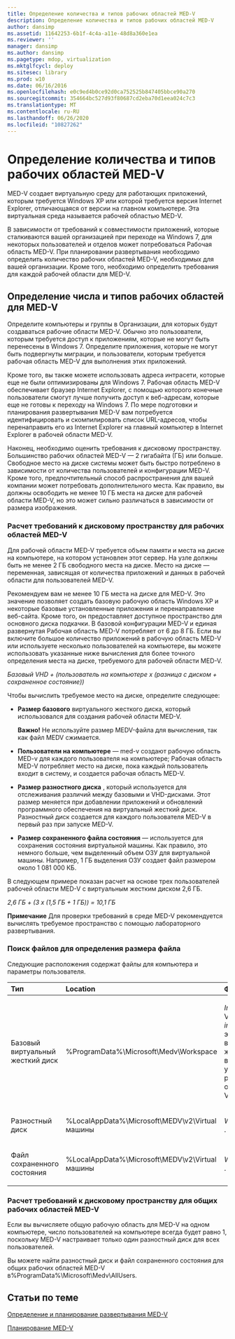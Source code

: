 ```yaml
---
title: Определение количества и типов рабочих областей MED-V
description: Определение количества и типов рабочих областей MED-V
author: dansimp
ms.assetid: 11642253-6b1f-4c4a-a11e-48d8a360e1ea
ms.reviewer: ''
manager: dansimp
ms.author: dansimp
ms.pagetype: mdop, virtualization
ms.mktglfcycl: deploy
ms.sitesec: library
ms.prod: w10
ms.date: 06/16/2016
ms.openlocfilehash: e0c9ed4b0ce92d0ca752525b847405bbce90a270
ms.sourcegitcommit: 354664bc527d93f80687cd2eba70d1eea024c7c3
ms.translationtype: MT
ms.contentlocale: ru-RU
ms.lasthandoff: 06/26/2020
ms.locfileid: "10827262"
---
```

# Определение количества и типов рабочих областей MED-V


MED-V создает виртуальную среду для работающих приложений, которым требуется Windows XP или которой требуется версия Internet Explorer, отличающаяся от версии на главном компьютере. Эта виртуальная среда называется рабочей областью MED-V.

В зависимости от требований к совместимости приложений, которые сталкиваются вашей организацией при переходе на Windows 7, для некоторых пользователей и отделов может потребоваться Рабочая область MED-V. При планировании развертывания необходимо определить количество рабочих областей MED-V, необходимых для вашей организации. Кроме того, необходимо определить требования для каждой рабочей области для MED-V.

## Определение числа и типов рабочих областей для MED-V


Определите компьютеры и группы в Организации, для которых будут создаваться рабочие области MED-V. Обычно это пользователи, которым требуется доступ к приложениям, которые не могут быть перенесены в Windows 7. Определите приложения, которые не могут быть подвергнуты миграции, и пользователи, которым требуется рабочая область MED-V для выполнения этих приложений.

Кроме того, вы также можете использовать адреса интрасети, которые еще не были оптимизированы для Windows 7. Рабочая область MED-V обеспечивает браузер Internet Explorer, с помощью которого конечные пользователи смогут лучше получить доступ к веб-адресам, которые еще не готовы к переходу на Windows 7. По мере подготовки и планирования развертывания MED-V вам потребуется идентифицировать и скомпилировать список URL-адресов, чтобы перенаправить его из Internet Explorer на главный компьютер в Internet Explorer в рабочей области MED-V.

Наконец, необходимо оценить требования к дисковому пространству. Большинство рабочих областей MED-V — 2 гигабайта (ГБ) или больше. Свободное место на диске системы может быть быстро потреблено в зависимости от количества пользователей и конфигурации MED-V. Кроме того, предпочтительный способ распространения для вашей компании может потребовать дополнительного места. Как правило, вы должны освободить не менее 10 ГБ места на диске для рабочей области MED-V, но это может сильно различаться в зависимости от размера изображения.

### Расчет требований к дисковому пространству для рабочих областей MED-V

Для рабочей области MED-V требуется объем памяти и места на диске на компьютере, на котором установлен этот сервер. На узле должны быть не менее 2 ГБ свободного места на диске. Место на диске — переменная, зависящая от количества приложений и данных в рабочей области для пользователей MED-V.

Рекомендуем вам не менее 10 ГБ места на диске для MED-V. Это значение позволяет создать базовую рабочую область Windows XP и некоторые базовые установленные приложения и перенаправление веб-сайта. Кроме того, он предоставляет доступное пространство для основного диска подкачки. В базовой конфигурации MED-V и единая развернутая Рабочая область MED-V потребляет от 6 до 8 ГБ. Если вы включите большое количество приложений в рабочую область MED-V или используете несколько пользователей на компьютере, вы можете использовать указанные ниже вычисления для более точного определения места на диске, требуемого для рабочей области MED-V.

*Базовый VHD + (пользователь на компьютере x (разница с диском + сохраненное состояние))*

Чтобы вычислить требуемое место на диске, определите следующее:

-   **Размер базового** виртуального жесткого диска, который использовался для создания рабочей области MED-V.

    **Важно!**  Не используйте размер MEDV-файла для вычисления, так как файл MEDV сжимается.

     

-   **Пользователи на компьютере** — med-v создают рабочую область MED-v для каждого пользователя на компьютере; Рабочая область MED-V потребляет место на диске, пока каждый пользователь входит в систему, и создается рабочая область MED-V.

-   **Размер разностного диска** , который используется для отслеживания различий между базовыми и VHD-дисками. Этот размер меняется при добавлении приложений и обновлений программного обеспечения на виртуальный жесткий диск. Разностный диск создается для каждого пользователя MED-V в первый раз при запуске MED-V.

-   **Размер сохраненного файла состояния** — используется для сохранения состояния виртуальной машины. Как правило, это немного больше, чем выделенный объем ОЗУ для виртуальной машины. Например, 1 ГБ выделения ОЗУ создает файл размером около 1 081 000 КБ.

В следующем примере показан расчет на основе трех пользователей рабочей области MED-V с виртуальным жестким диском 2,6 ГБ.

*2,6 ГБ + (3 x (1,5 ГБ + 1 ГБ)) = 10,1 ГБ*

**Примечание**  Для проверки требований в среде MED-V рекомендуется вычислять требуемое пространство с помощью лабораторного развертывания.

 

### Поиск файлов для определения размера файла

Следующие расположения содержат файлы для компьютера и параметры пользователя.

<table>
<colgroup>
<col width="33%" />
<col width="33%" />
<col width="33%" />
</colgroup>
<thead>
<tr class="header">
<th align="left">Тип</th>
<th align="left">Location</th>
<th align="left">Файлы</th>
</tr>
</thead>
<tbody>
<tr class="odd">
<td align="left"><p>Базовый виртуальный жесткий диск</p></td>
<td align="left"><p>%ProgramData%\Microsoft\Medv\Workspace</p></td>
<td align="left"><p><em>InternalName </em> . VHD — где <em> internalname </em> — это имя виртуального жесткого диска, выбранного в упаковщике рабочих областей MED-V.</p></td>
</tr>
<tr class="even">
<td align="left"><p>Разностный диск</p></td>
<td align="left"><p>%LocalAppData%\Microsoft\MEDV\v2\Virtual машины</p></td>
<td align="left"><p><em>WorkspaceName </em> . VHD</p></td>
</tr>
<tr class="odd">
<td align="left"><p>Файл сохраненного состояния</p></td>
<td align="left"><p>%LocalAppData%\Microsoft\MEDV\v2\Virtual машины</p></td>
<td align="left"><p><em>WorkspaceName </em> . VSV</p></td>
</tr>
</tbody>
</table>

 

### Расчет требований к дисковому пространству для общих рабочих областей MED-V

Если вы вычисляете общую рабочую область для MED-V на одном компьютере, число пользователей на компьютере всегда будет равно 1, поскольку MED-V настраивает только один разностный диск для всех пользователей.

Вы можете найти разностный диск и файл сохраненного состояния для общих рабочих областей MED-V в%ProgramData%\\Microsoft\\Medv\\AllUsers.

## Статьи по теме


[Определение и планирование развертывания MED-V](define-and-plan-your-med-v-deployment.md)

[Планирование MED-V](planning-for-med-v.md)

 

 





